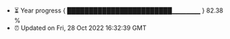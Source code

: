 - ⏳ Year progress { ████████████████████████▁▁▁▁▁▁ } 82.38 %
- ⏰ Updated on Fri, 28 Oct 2022 16:32:39 GMT

